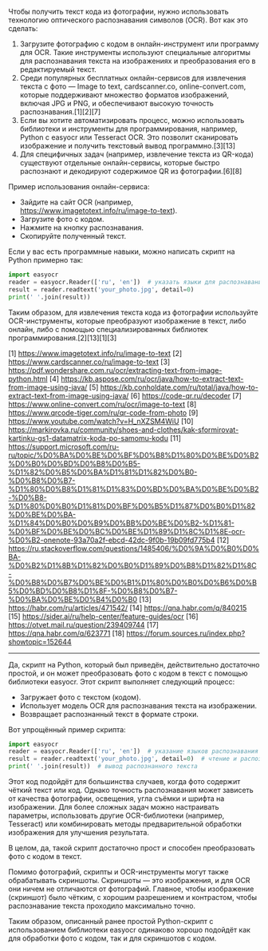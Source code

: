 Чтобы получить текст кода из фотографии, нужно использовать технологию оптического распознавания символов (OCR). Вот как это сделать:

1. Загрузите фотографию с кодом в онлайн-инструмент или программу для OCR. Такие инструменты используют специальные алгоритмы для распознавания текста на изображениях и преобразования его в редактируемый текст.
2. Среди популярных бесплатных онлайн-сервисов для извлечения текста с фото — Image to text, cardscanner.co, online-convert.com, которые поддерживают множество форматов изображений, включая JPG и PNG, и обеспечивают высокую точность распознавания.[1][2][7]
3. Если вы хотите автоматизировать процесс, можно использовать библиотеки и инструменты для программирования, например, Python с easyocr или Tesseract OCR. Это позволит сканировать изображение и получить текстовый вывод программно.[3][13]
4. Для специфичных задач (например, извлечение текста из QR-кода) существуют отдельные онлайн-сервисы, которые быстро распознают и декодируют содержимое QR из фотографии.[6][8]

Пример использования онлайн-сервиса:
- Зайдите на сайт OCR (например, https://www.imagetotext.info/ru/image-to-text).
- Загрузите фото с кодом.
- Нажмите на кнопку распознавания.
- Скопируйте полученный текст.

Если у вас есть программные навыки, можно написать скрипт на Python примерно так:
```python
import easyocr
reader = easyocr.Reader(['ru', 'en'])  # указать языки для распознавания
result = reader.readtext('your_photo.jpg', detail=0)
print(' '.join(result))
```

Таким образом, для извлечения текста кода из фотографии используйте OCR-инструменты, которые преобразуют изображение в текст, либо онлайн, либо с помощью специализированных библиотек программирования.[2][13][1][3]

[1] https://www.imagetotext.info/ru/image-to-text
[2] https://www.cardscanner.co/ru/image-to-text
[3] https://pdf.wondershare.com.ru/ocr/extracting-text-from-image-python.html
[4] https://kb.aspose.com/ru/ocr/java/how-to-extract-text-from-image-using-java/
[5] https://kb.conholdate.com/ru/total/java/how-to-extract-text-from-image-using-java/
[6] https://code-qr.ru/decoder
[7] https://www.online-convert.com/ru/ocr/image-to-text
[8] https://www.qrcode-tiger.com/ru/qr-code-from-photo
[9] https://www.youtube.com/watch?v=H_nXZSM4WiU
[10] https://markirovka.ru/community/shoes-and-clothes/kak-sformirovat-kartinku-gs1-datamatrix-koda-po-samomu-kodu
[11] https://support.microsoft.com/ru-ru/topic/%D0%BA%D0%BE%D0%BF%D0%B8%D1%80%D0%BE%D0%B2%D0%B0%D0%BD%D0%B8%D0%B5-%D1%82%D0%B5%D0%BA%D1%81%D1%82%D0%B0-%D0%B8%D0%B7-%D1%80%D0%B8%D1%81%D1%83%D0%BD%D0%BA%D0%BE%D0%B2-%D0%B8-%D1%80%D0%B0%D1%81%D0%BF%D0%B5%D1%87%D0%B0%D1%82%D0%BE%D0%BA-%D1%84%D0%B0%D0%B9%D0%BB%D0%BE%D0%B2-%D1%81-%D0%BF%D0%BE%D0%BC%D0%BE%D1%89%D1%8C%D1%8E-ocr-%D0%B2-onenote-93a70a2f-ebcd-42dc-9f0b-19b09fd775b4
[12] https://ru.stackoverflow.com/questions/1485406/%D0%9A%D0%B0%D0%BA-%D0%B2%D1%8B%D1%82%D0%B0%D1%89%D0%B8%D1%82%D1%8C-%D0%B8%D0%B7%D0%BE%D0%B1%D1%80%D0%B0%D0%B6%D0%B5%D0%BD%D0%B8%D1%8F-%D0%B8%D0%B7-%D0%BA%D0%BE%D0%B4%D0%B0
[13] https://habr.com/ru/articles/471542/
[14] https://qna.habr.com/q/840215
[15] https://sider.ai/ru/help-center/feature-guides/ocr
[16] https://otvet.mail.ru/question/239409744
[17] https://qna.habr.com/q/623771
[18] https://forum.sources.ru/index.php?showtopic=152644

---

Да, скрипт на Python, который был приведён, действительно достаточно простой, и он может преобразовать фото с кодом в текст с помощью библиотеки easyocr. Этот скрипт выполняет следующий процесс:

- Загружает фото с текстом (кодом).
- Использует модель OCR для распознавания текста на изображении.
- Возвращает распознанный текст в формате строки.

Вот упрощённый пример скрипта:

```python
import easyocr
reader = easyocr.Reader(['ru', 'en'])  # указание языков распознавания
result = reader.readtext('your_photo.jpg', detail=0)  # чтение и распознавание текста с изображения
print(' '.join(result))  # вывод распознанного текста
```

Этот код подойдёт для большинства случаев, когда фото содержит чёткий текст или код. Однако точность распознавания может зависеть от качества фотографии, освещения, угла съёмки и шрифта на изображении. Для более сложных задач можно настраивать параметры, использовать другие OCR-библиотеки (например, Tesseract) или комбинировать методы предварительной обработки изображения для улучшения результата.

В целом, да, такой скрипт достаточно прост и способен преобразовать фото с кодом в текст.

Помимо фотографий, скрипты и OCR-инструменты могут также обрабатывать скриншоты. Скриншоты — это изображения, и для OCR они ничем не отличаются от фотографий. Главное, чтобы изображение (скриншот) было чётким, с хорошим разрешением и контрастом, чтобы распознавание текста проходило максимально точно.

Таким образом, описанный ранее простой Python-скрипт с использованием библиотеки easyocr одинаково хорошо подойдёт как для обработки фото с кодом, так и для скриншотов с кодом.